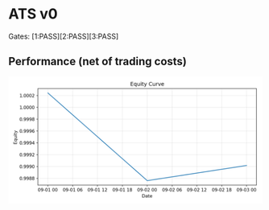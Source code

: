 ﻿# ATS v0

Gates: [1:PASS][2:PASS][3:PASS]

## Performance (net of trading costs)

![Equity curve](docs/equity.png)




